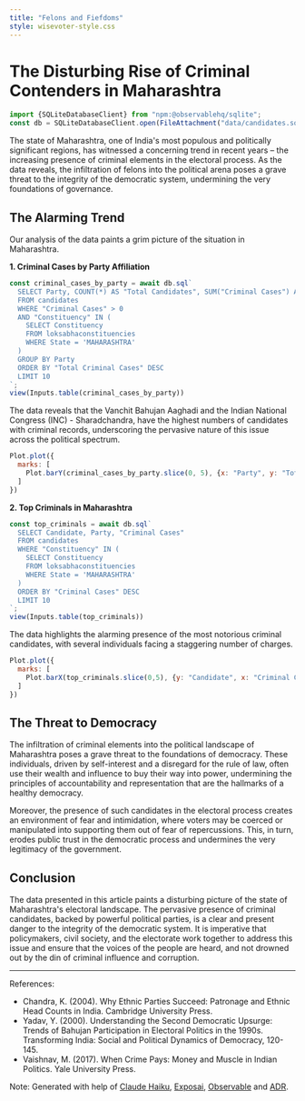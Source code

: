 ```yaml
---
title: "Felons and Fiefdoms"
style: wisevoter-style.css
---
```

# The Disturbing Rise of Criminal Contenders in Maharashtra
```js
import {SQLiteDatabaseClient} from "npm:@observablehq/sqlite";
const db = SQLiteDatabaseClient.open(FileAttachment("data/candidates.sqlite"));
```

The state of Maharashtra, one of India's most populous and politically significant regions, has witnessed a concerning trend in recent years – the increasing presence of criminal elements in the electoral process. As the data reveals, the infiltration of felons into the political arena poses a grave threat to the integrity of the democratic system, undermining the very foundations of governance.

## The Alarming Trend

Our analysis of the data paints a grim picture of the situation in Maharashtra.

**1. Criminal Cases by Party Affiliation**

```js
const criminal_cases_by_party = await db.sql`
  SELECT Party, COUNT(*) AS "Total Candidates", SUM("Criminal Cases") AS "Total Criminal Cases"
  FROM candidates
  WHERE "Criminal Cases" > 0 
  AND "Constituency" IN (
    SELECT Constituency 
    FROM loksabhaconstituencies 
    WHERE State = 'MAHARASHTRA'
  )
  GROUP BY Party
  ORDER BY "Total Criminal Cases" DESC
  LIMIT 10
`;
view(Inputs.table(criminal_cases_by_party))
```
The data reveals that the Vanchit Bahujan Aaghadi and the Indian National Congress (INC) - Sharadchandra, have the highest numbers of candidates with criminal records, underscoring the pervasive nature of this issue across the political spectrum.

```js
Plot.plot({
  marks: [
    Plot.barY(criminal_cases_by_party.slice(0, 5), {x: "Party", y: "Total Criminal Cases", fill: "var(--theme-foreground-focus)"})
  ]
})
```

**2. Top Criminals in Maharashtra**
```js
const top_criminals = await db.sql`
  SELECT Candidate, Party, "Criminal Cases"
  FROM candidates
  WHERE "Constituency" IN (
    SELECT Constituency 
    FROM loksabhaconstituencies 
    WHERE State = 'MAHARASHTRA'
  )
  ORDER BY "Criminal Cases" DESC
  LIMIT 10
`;
view(Inputs.table(top_criminals))
```
The data highlights the alarming presence of the most notorious criminal candidates, with several individuals facing a staggering number of charges.

```js
Plot.plot({
  marks: [
    Plot.barX(top_criminals.slice(0,5), {y: "Candidate", x: "Criminal Cases", fill: "var(--theme-foreground-muted)"})
  ]
})
```

## The Threat to Democracy

The infiltration of criminal elements into the political landscape of Maharashtra poses a grave threat to the foundations of democracy. These individuals, driven by self-interest and a disregard for the rule of law, often use their wealth and influence to buy their way into power, undermining the principles of accountability and representation that are the hallmarks of a healthy democracy.

Moreover, the presence of such candidates in the electoral process creates an environment of fear and intimidation, where voters may be coerced or manipulated into supporting them out of fear of repercussions. This, in turn, erodes public trust in the democratic process and undermines the very legitimacy of the government.

## Conclusion

The data presented in this article paints a disturbing picture of the state of Maharashtra's electoral landscape. The pervasive presence of criminal candidates, backed by powerful political parties, is a clear and present danger to the integrity of the democratic system. It is imperative that policymakers, civil society, and the electorate work together to address this issue and ensure that the voices of the people are heard, and not drowned out by the din of criminal influence and corruption.

---
References:

* Chandra, K. (2004). Why Ethnic Parties Succeed: Patronage and Ethnic Head Counts in India. Cambridge University Press.
* Yadav, Y. (2000). Understanding the Second Democratic Upsurge: Trends of Bahujan Participation in Electoral Politics in the 1990s. Transforming India: Social and Political Dynamics of Democracy, 120-145.
* Vaishnav, M. (2017). When Crime Pays: Money and Muscle in Indian Politics. Yale University Press.

Note: Generated with help of [Claude Haiku](https://www.anthropic.com), [Exposai](https://exposai.wisevoter.org), [Observable](https://www.observablehq.com) and [ADR](https://www.adrindia.org).